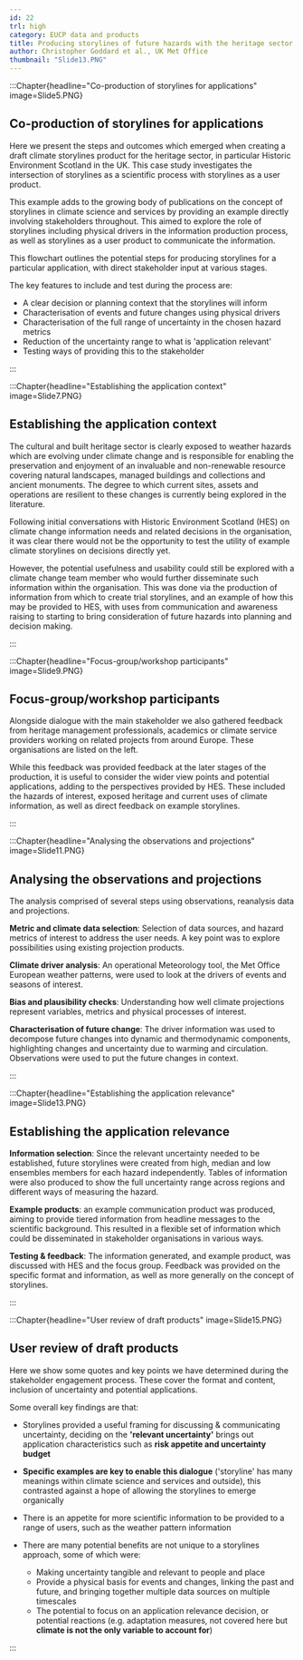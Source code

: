 ```yaml
---
id: 22
trl: high
category: EUCP data and products
title: Producing storylines of future hazards with the heritage sector
author: Christopher Goddard et al., UK Met Office
thumbnail: "Slide13.PNG"
---
```


:::Chapter{headline="Co-production of storylines for applications" image=Slide5.PNG}
## Co-production of storylines for applications
Here we present the steps and outcomes which emerged when creating a draft
climate storylines product for the heritage sector, in particular Historic
Environment Scotland in the UK. This case study investigates the intersection of
storylines as a scientific process with storylines as a user product.

This example adds to the growing body of publications on the concept of
storylines in climate science and services by providing an example directly
involving stakeholders throughout. This aimed to explore the role of storylines
including physical drivers in the information production process, as well as
storylines as a user product to communicate the information.

This flowchart outlines the potential steps for producing storylines for a
particular application, with direct stakeholder input at various stages.

The key features to include and test during the process are:

* A clear decision or planning context that the storylines will inform
* Characterisation of events and future changes using physical drivers
* Characterisation of the full range of uncertainty in the chosen hazard metrics
* Reduction of the uncertainty range to what is 'application relevant'
* Testing ways of providing this to the stakeholder

:::

:::Chapter{headline="Establishing the application context" image=Slide7.PNG}
## Establishing the application context
The cultural and built heritage sector is clearly exposed to weather hazards
which are evolving under climate change and is responsible for enabling the
preservation and enjoyment of an invaluable and non-renewable resource covering
natural landscapes, managed buildings and collections and ancient monuments. The
degree to which current sites, assets and operations are resilient to these
changes is currently being explored in the literature.

Following initial conversations with Historic Environment Scotland (HES) on
climate change information needs and related decisions in the organisation, it
was clear there would not be the opportunity to test the utility of example
climate storylines on decisions directly yet.

However, the potential usefulness and usability could still be explored with a
climate change team member who would further disseminate such information within
the organisation. This was done via the production of information from which to
create trial storylines, and an example of how this may be provided to HES, with
uses from communication and awareness raising to starting to bring consideration
of future hazards into planning and decision making.

:::

:::Chapter{headline="Focus-group/workshop participants" image=Slide9.PNG}
## Focus-group/workshop participants
Alongside dialogue with the main stakeholder we also gathered feedback from
heritage management professionals, academics or climate service providers
working on related projects from around Europe. These organisations are listed
on the left.

While this feedback was provided feedback at the later stages of the production,
it is useful to consider the wider view points and potential applications,
adding to the perspectives provided by HES. These included the hazards of
interest, exposed heritage and current uses of climate information, as well as
direct feedback on example storylines.

:::


:::Chapter{headline="Analysing the observations and projections" image=Slide11.PNG}
## Analysing the observations and projections
The analysis comprised of several steps using observations, reanalysis data and
projections.

**Metric and climate data selection**: Selection of data sources, and hazard metrics
of interest to address the user needs. A key point was to explore possibilities
using existing projection products.

**Climate driver analysis**: An operational Meteorology tool, the Met Office
European weather patterns, were used to look at the drivers of events and
seasons of interest.

**Bias and plausibility checks**: Understanding how well climate projections
represent variables, metrics and physical processes of interest.

**Characterisation of future change**: The driver information was used to decompose
future changes into dynamic and thermodynamic components, highlighting changes
and uncertainty due to warming and circulation. Observations were used to put
the future changes in context.

:::

:::Chapter{headline="Establishing the application relevance" image=Slide13.PNG}
## Establishing the application relevance

**Information selection**: Since the relevant uncertainty needed to be established,
future storylines were created from high, median and low ensembles members for
each hazard independently. Tables of information were also produced to show the
full uncertainty range across regions and different ways of measuring the
hazard.

**Example products**: an example communication product was produced, aiming to
provide tiered information from headline messages to the scientific background.
This resulted in a flexible set of information which could be disseminated in
stakeholder organisations in various ways.

**Testing & feedback**: The information generated, and example product, was
discussed with HES and the focus group. Feedback was provided on the specific
format and information, as well as more generally on the concept of storylines.

:::

:::Chapter{headline="User review of draft products" image=Slide15.PNG}
## User review of draft products
Here we show some quotes and key points we have determined during the
stakeholder engagement process. These cover the format and content, inclusion of
uncertainty and potential applications.

Some overall key findings are that:

* Storylines provided a useful framing for discussing & communicating
  uncertainty, deciding on the **'relevant uncertainty'** brings out application
  characteristics such as **risk appetite and uncertainty budget**

* **Specific examples are key to enable this dialogue** ('storyline' has many
  meanings within climate science and services and outside), this contrasted
  against a hope of allowing the storylines to emerge organically

* There is an appetite for more scientific information to be provided to a range
  of users, such as the weather pattern information

* There are many potential benefits are not unique to a storylines approach,
  some of which were:

  * Making uncertainty tangible and relevant to people and place
  * Provide a physical basis for events and changes, linking the past and
    future, and bringing together multiple data sources on multiple timescales
  * The potential to focus on an application relevance decision, or potential
    reactions (e.g. adaptation measures, not covered here but **climate is not
    the only variable to account for**)

:::
